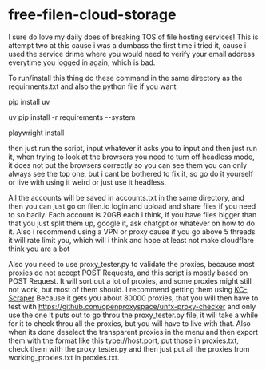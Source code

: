 # free-filen-cloud-storage
I sure do love my daily does of breaking TOS of file hosting services! This is attempt two at this cause i was a dumbass the first time i tried it, cause i used the service drime where you would need to verify your email address everytime you logged in again, which is bad.

To run/install this thing do these command in the same directory as the requirments.txt and also the python file if you want

pip install uv

uv pip install -r requirements --system

playwright install

then just run the script, input whatever it asks you to input and then just run it, when trying to look at the browsers you need to turn off headless mode, it does not put the browsers correctly so you can see them you can only always see the top one, but i cant be bothered to fix it, so go do it yourself or live with using it weird or just use it headless.

All the accounts will be saved in accounts.txt in the same directory, and then you can just go on filen.io login and upload and share files if you need to so badly. Each account is 20GB each i think, if you have files bigger than that you just split them up, google it, ask chatgpt or whatever on how to do it. Also i recommend using a VPN or proxy cause if you go above 5 threads it will rate limit you, which will i think and hope at least not make cloudflare think you are a bot

Also you need to use proxy_tester.py to validate the proxies, because most proxies do not accept POST Requests, and this script is mostly based on POST Request. It will sort out a lot of proxies, and some proxies might still not work, but most of them should. I recommend getting them using [KC-Scraper](https://github.com/Kuucheen/KC-Scraper) Because it gets you about 80000 proxies, that you will then have to test with https://github.com/openproxyspace/unfx-proxy-checker and only use the one it puts out to go throu the proxy_tester.py file, it will take a while for it to check throu all the proxies, but you will have to live with that. Also when its done deselect the transparent proxies in the menu and then export them with the format like this type://host:port, put those in proxies.txt, check them with the proxy_tester.py and then just put all the proxies from working_proxies.txt in proxies.txt.
